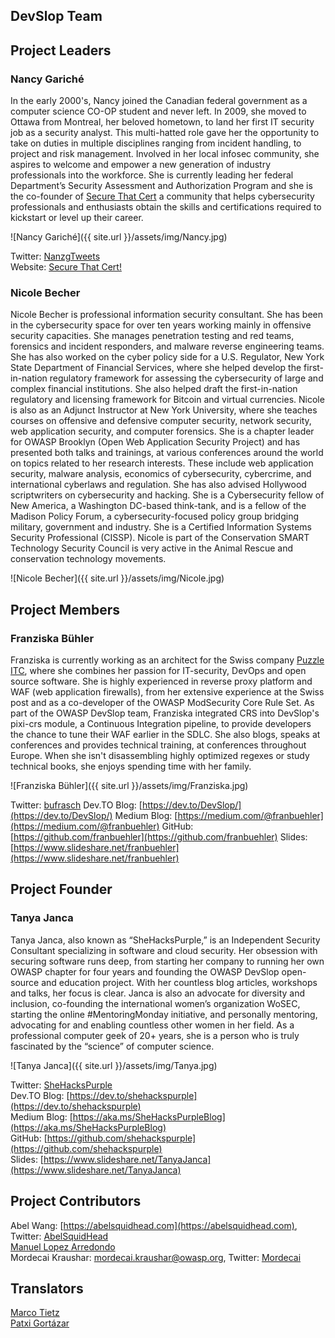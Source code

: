 ## DevSlop Team

## Project Leaders

### Nancy Gariché

In the early 2000's, Nancy joined the Canadian federal government as a computer science CO-OP student and never left. In 2009, she moved to Ottawa from Montreal, her beloved hometown, to land her first IT security job as a security analyst. This multi-hatted role gave her the opportunity to take on duties in multiple disciplines ranging from incident handling, to project and risk management. Involved in her local infosec community, she aspires to welcome and empower a new generation of industry professionals into the workforce. She is currently leading her federal Department’s Security Assessment and Authorization Program and she is the co-founder of [Secure That Cert]("http://www.securethatcert.com/) a community that helps cybersecurity professionals and enthusiasts obtain the skills and certifications required to kickstart or level up their career.

![Nancy Gariché]({{ site.url }}/assets/img/Nancy.jpg)

Twitter: [NanzgTweets](https://twitter.com/nanzgtweets)  
Website: [Secure That Cert!](http://www.securethatcert.com/)

### Nicole Becher

Nicole Becher is professional information security consultant. She has been in the cybersecurity space for over ten years working mainly in offensive security capacities. She manages penetration testing and red teams, forensics and incident responders, and malware reverse engineering teams. She has also worked on the cyber policy side for a U.S. Regulator, New York State Department of Financial Services, where she helped develop the first-in-nation regulatory framework for assessing the cybersecurity of large and complex financial institutions.  She also helped draft the first-in-nation  regulatory and licensing framework for Bitcoin and virtual currencies. Nicole is also as an Adjunct Instructor at New York University, where she teaches courses on offensive and defensive computer security, network security, web application security, and computer forensics. She is a chapter leader for OWASP Brooklyn (Open Web Application Security Project) and has presented both talks and trainings, at various conferences around the world on topics related to her research interests. These include web application security, malware analysis, economics of cybersecurity, cybercrime, and international cyberlaws and regulation.  She has also advised Hollywood scriptwriters on cybersecurity and hacking. She is a Cybersecurity fellow of New America, a Washington DC-based think-tank, and is a fellow of the Madison Policy Forum, a cybersecurity-focused policy group bridging military, government and industry. She is a Certified Information Systems Security Professional (CISSP).  Nicole is part of the Conservation SMART Technology Security Council is very active in the Animal Rescue and conservation technology movements.

![Nicole Becher]({{ site.url }}/assets/img/Nicole.jpg)

## Project Members

### Franziska Bühler

 Franziska is currently working as an architect for the Swiss company [Puzzle ITC](https://www.puzzle.ch/), where she combines her passion for IT-security, DevOps and open source software. She is highly experienced in reverse proxy platform and WAF (web application firewalls), from her extensive experience at the Swiss post and as a co-developer of the OWASP ModSecurity Core Rule Set. As part of the OWASP DevSlop team, Franziska integrated CRS into DevSlop's pixi-crs module, a Continuous Integration pipeline, to provide developers the chance to tune their WAF earlier in the SDLC.  She also blogs, speaks at conferences and provides technical training, at conferences throughout Europe. When she isn't disassembling highly optimized regexes or study technical books, she enjoys spending time with her family.

![Franziska Bühler]({{ site.url }}/assets/img/Franziska.jpg)

Twitter: [bufrasch](https://twitter.com/bufrasch)
Dev.TO Blog: [https://dev.to/DevSlop/](https://dev.to/DevSlop/)
Medium Blog: [https://medium.com/@franbuehler](https://medium.com/@franbuehler)
GitHub: [https://github.com/franbuehler](https://github.com/franbuehler)
Slides: [https://www.slideshare.net/franbuehler](https://www.slideshare.net/franbuehler)

## Project Founder

### Tanya Janca

Tanya Janca, also known as “SheHacksPurple,” is an Independent Security Consultant specializing in software and cloud security. Her obsession with securing software runs deep, from starting her company to running her own OWASP chapter for four years and founding the OWASP DevSlop open-source and education project. With her countless blog articles, workshops and talks, her focus is clear. Janca is also an advocate for diversity and inclusion, co-founding the international women’s organization WoSEC, starting the online #MentoringMonday initiative, and personally mentoring, advocating for and enabling countless other women in her field. As a professional computer geek of 20+ years, she is a person who is truly fascinated by the “science” of computer science. 

![Tanya Janca]({{ site.url }}/assets/img/Tanya.jpg)

Twitter: [SheHacksPurple](https://twitter.com/shehackspurple)  
Dev.TO Blog: [https://dev.to/shehackspurple](https://dev.to/shehackspurple)  
Medium Blog: [https://aka.ms/SheHacksPurpleBlog](https://aka.ms/SheHacksPurpleBlog)  
GitHub: [https://github.com/shehackspurple](https://github.com/shehackspurple)  
Slides: [https://www.slideshare.net/TanyaJanca](https://www.slideshare.net/TanyaJanca)  


## Project Contributors

Abel Wang: [https://abelsquidhead.com](https://abelsquidhead.com), Twitter: [AbelSquidHead](https://twitter.com/AbelSquidHead)  
[Manuel Lopez Arredondo](https://www.linkedin.com/in/manuel-lopez-arredondo-cisa-cism-cissp-ceh-pmp-owasp-sox-25167125)  
Mordecai Kraushar: [mordecai.kraushar@owasp.org](mailto:mordecai.kraushar@owasp.org), Twitter: [Mordecai](https://twitter.com/demomk)

## Translators
[Marco Tietz](https://twitter.com/marcotietz)  
[Patxi Gortázar](https://twitter.com/fgortazar)

